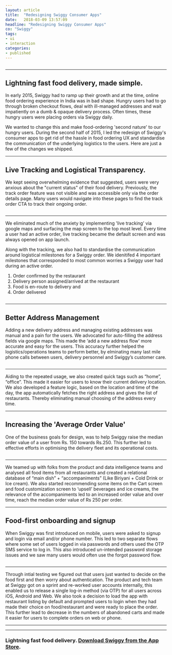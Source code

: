 ```yaml
---
layout: article
title:  "Redesigning Swiggy Consumer Apps"
date:   2018-03-09 13:57:09
headline: "Redesigning Swiggy Consumer Apps"
co: "Swiggy"
tags:
- ui
- interaction
categories:
- published
---
```

<figure>
<img class="lazy" data-original="{{edchao.github.io}}/assets/img_dbxmobile_cover.jpg" />
</figure>

<!--more-->
---

## Lightning fast food delivery, made simple.


In early 2015, Swiggy had to ramp up their growth and at the time, online food ordering experience in India was in bad shape. Hungry users had to go through broken checkout flows, deal with ill-managed addresses and wait impatiently on a dumb & opaque delivery process. Often times, these hungry users were placing orders via Swiggy daily.

We wanted to change this and make food-ordering 'second nature' to our hungry users.
During the second half of 2015, I led the redesign of Swiggy's consumer apps to get rid of the hassle in food ordering UX and standardise the communication of the underlying logistics to the users. Here are just a few of the changes we shipped.  

<!--more-->
---

## Live Tracking and Logistical Transparency.


We kept seeing overwhelming evidence that suggested, users were very anxious about the "current status" of their food delivery. Previously, the track order feature was not visible and was accessible only via the order details page. Many users would navigate into these pages to find the track order CTA to track their ongoing order.


<figure>
<img class="lazy" data-original="{{edchao.github.io}}/assets/img_dbxmobile_cover.jpg" />
</figure>

---

We eliminated much of the anxiety by implementing 'live tracking' via google maps and surfacing the map screen to the top most level. Every time a user had an active order, live tracking became the default screen and was always opened on app launch.

Along with the tracking, we also had to standardise the communication around logistical milestones for a Swiggy order. We idenitifed 4 important milestones that corresponded to most common worries a Swiggy user had during an active order. 

1. Order confirmed by the restaurant
2. Delivery person assigned/arrived at the restaurant
3. Food is en-route to delivery and
4. Order delivered


<figure>
<img class="lazy" data-original="{{edchao.github.io}}/assets/img_dbxmobile_cover.jpg" />
</figure>

---




## Better Address Management

Adding a new delivery address and managing existing addresses was manual and a pain for the users. We advocated for auto-filling the address fields via google maps. This made the ‘add a new address flow' more accurate and easy for the users. This accuracy further helped the logistics/operations teams to perform better, by elminating many last mile phone calls between users, delivery personnel and Swiggy’s customer care.


<figure>
<img class="lazy" data-original="{{edchao.github.io}}/assets/img_dbxmobile_focus.jpg" />
</figure>

---

Aiding to the repeated usage, we also created quick tags such as “home”, “office”. This made it easier for users to know their current delivery location. We also developed a feature logic, based on the location and time of the day, the app automatically fetches the right address and gives the list of restaurants. Thereby eliminating manual choosing of the address every time.


---


## Increasing the 'Average Order Value'

One of the business goals for design, was to help Swiggy raise the median order value of a user from Rs. 150 towards Rs.250. This further led to effective efforts in optimising the delivery fleet and its operational costs.

<figure>
<img class="lazy" data-original="{{edchao.github.io}}/assets/img_dbxmobile_focus.jpg" />
</figure>

---

We teamed up with folks from the product and data intelligence teams and analysed all food items from all restaurants and created a relational database of “main dish” + “accompaniments” (Like Biriyani + Cold Drink or Ice cream). We also started recommending some items on the Cart screen and food customization screen to ‘upsell’ beverages and ice creams, the relevance of the accompaniments led to an increased order value and over time, reach the median order value of Rs 250 per order.

---


## Food-first onboarding and signup

When Swiggy was first introduced on mobile, users were asked to signup and login via email and/or phone number. This led to two separate flows where some set of users logged in via passwords and others used the OTP SMS service to log in. This also introduced un-intended password storage issues and we saw many users would often use the forgot password flow. 

<figure>
<img class="lazy" data-original="{{edchao.github.io}}/assets/img_dbxmobile_focus.jpg" />
</figure>

---



Through intial testing we figured out that users just wanted to decide on the food first and then worry about authentication. The product and tech team at Swiggy got on a sprint and re-worked user accounts internally, this enabled us to release a single log-in method (via OTP) for all users across iOS, Android and Web. We also took a decision to load the app with restaurant listing by default and prompted users to login when they had made their choice on food/restaurant and were ready to place the order. This further lead to decrease in the numbers of abandoned carts and made it easier for users to complete orders on web or phone.

---

---

### Lightning fast food delivery. <a href="https://itunes.apple.com/in/app/swiggy-food-order-delivery/id989540920?mt=8">Download Swiggy from the App Store</a>.

